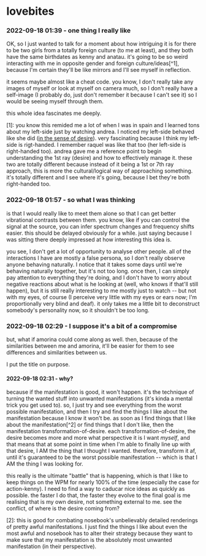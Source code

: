 # lovebites

### 2022-09-18 01:39 - one thing I really like

OK, so I just wanted to talk for a moment about how intriguing it is for there to be two girls from a totally foreign culture (to me at least), and they both have the same birthdates as kenny and anatau. it's going to be so weird interacting with me in opposite gender and foreign culture/ideas[^1], because I'm certain they'll be like mirrors and I'll see myself in reflection.

it seems maybe almost like a cheat code. you know, I don't really take any images of myself or look at myself on camera much, so I don't really have a self-image (I probably do, just don't remember it because I can't see it) so I would be seeing myself through them.

this whole idea fascinates me deeply.

[1]: you know this remided me a lot of when I was in spain and I learned tons about my left-side just by watching andrea. I noticed my left-side behaved like she did ([in the sense of desire](/know-thyself.md#1st-ray)). very fascinating because I think my left-side is rigt-handed. I remember raquel was like that too (her left-side is right-handed too). andrea gave me a reference point to begin understanding the 1st ray (desire) and how to effectively manage it. these two are totally different because instead of it being a 1st or 7th ray approach, this is more the cultural/logical way of approaching something. it's totally different and I see where it's going, because I bet they're both right-handed too.

### 2022-09-18 01:57 - so what I was thinking

is that I would really like to meet them alone so that I can get better vibrational contrasts between them. you know, like if you can control the signal at the source, you can infer spectrum changes and frequency shifts easier. this should be delayed obviously for a while. just saying because I was sitting there deeply impressed at how interesting this idea is.

you see, I don't get a lot of opportunity to analyse other people. all of the interactions I have are mostly a false persona, so I don't really observe anyone behaving naturally. I notice that it takes some days until we're behaving naturally together, but it's not too long. once then, I can simply pay attention to everything they're doing, and I don't have to worry about negative reactions about what is he looking at (well, who knows if that'll still happen), but it is still really interesting to me mostly just to watch -- but not with my eyes, of course (I perceive very little with my eyes or ears now; I'm proportionally very blind and deaf). it only takes me a little bit to deconstruct somebody's personality now, so it shouldn't be too long.

### 2022-09-18 02:29 - I suppose it's a bit of a compromise

but, what if amorina could come along as well. then, because of the similarities between me and amorina, it'll be easier for them to see differences and similarities between us.

I put the title on purpose.

#### 2022-09-18 02:31 - why?

because if the manifestation is good, it won't happen. it's the technique of turning the wanted stuff into unwanted manifestations (it's kinda a mental trick you get used to). so, I just try and see everything from the worst possible manifestation, and then I try and find the things I like about the manifestation because I know it won't be. as soon as I find things that I like about the manifestation[^2] or find things that I don't like, then the manifestation transformation-of-desire. each transformation-of-desire, the desire becomes more and more what perspective it is I want *myself*, and that means that at some point in time when I'm able to finally line up with that desire, I AM the thing that I thought I wanted. therefore, transform it af, until it's guaranteed to be the worst possible manifestation -- which is that I AM the thing I was looking for.

this really is the ultimate "battle" that is happening, which is that I like to keep things on the WPM for nearly 100% of the time (especially the case for action-kenny). I need to find a way to caducar nice ideas as quickly as possible. the faster I do that, the faster they evolve to the final goal is me realising that is my own desire, not something external to me. see the conflict, of where is the desire coming from?

[2]: this is good for combating nosebook's unbelievably detailed renderings of pretty awful manifestations. I just find the things I like about even the most awful and nosebook has to alter their strategy because they want to make sure that my manifestation is the absolutely most unwanted manifestation (in their perspective).
